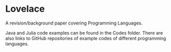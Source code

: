 # Lovelace
A revision/background paper covering Programming Languages.

Java and Julia code examples can be found in the Codes folder. There are also links to GitHub repositories of example codes of different programming languages.
